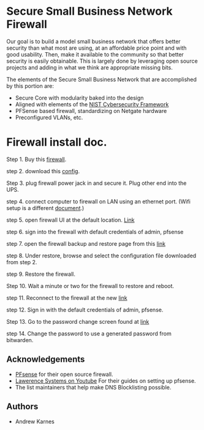 
# Secure Small Business Network Firewall

Our goal is to build a model small business network that offers better security than what most are using, at an affordable price point and with good usability. Then, make it available to the community so that better security is easily obtainable. This is largely done by leveraging open source projects and adding in what we think are appropriate missing bits.

The elements of the Secure Small Business Network that are accomplished by this portion are:


- Secure Core with modularity baked into the design
- Aligned with elements of the [NIST Cybersecurity Framework](https://nvlpubs.nist.gov/nistpubs/CSWP/NIST.CSWP.29.ipd.pdf) 
- PFSense based firewall, standardizing on Netgate hardware
- Preconfigured VLANs, etc.


# Firewall install doc. 

Step 1. Buy this [firewall](https://shop.netgate.com/products/4100-base-pfsense).

step 2. download this [config](https://github.com/wyatt-johnson-git/ACSL/tree/main/Secure%20Small%20Business%20Network/firewall/SBFirewallConfig4100.xml). 

Step 3. plug firewall power jack in and secure it. Plug other end into the UPS. 

step 4. connect computer to firewall on LAN using an ethernet port. (Wifi setup is a different [document](https://github.com/wyatt-johnson-git/ACSL/tree/main/Secure%20Small%20Business%20Network/firewall/WifiSetup.md).)

step 5. open firewall UI at the default location. [Link](https://192.168.1.1) 

step 6. sign into the firewall with default credentials of admin, pfsense

step 7. open the firewall backup and restore page from this [link](https://192.168.1.1/diag_backup.php)

step 8. Under restore, browse and select the configuration file downloaded from step 2. 

step 9. Restore the firewall.

Step 10. Wait a minute or two for the firewall to restore and reboot. 

step 11. Reconnect to the firewall at the new [link](https://192.168.1.1:180/system_usermanager.php?act=edit&userid=0)

step 12. Sign in with the default credentials of admin, pfsense.

Step 13. Go to the password change screen found at [link](https://192.168.1.1:180/system_usermanager.php?act=edit&userid=0)

step 14. Change the password to use a generated password from bitwarden.

## Acknowledgements

 - [PFsense](https://www.pfsense.org/) for their open source firewall.
 - [Lawerence Systems on Youtube](https://www.youtube.com/@LAWRENCESYSTEMS) For their guides on setting up pfsense. 
 - The list maintainers that help make DNS Blocklisting possible.



## Authors

- Andrew Karnes